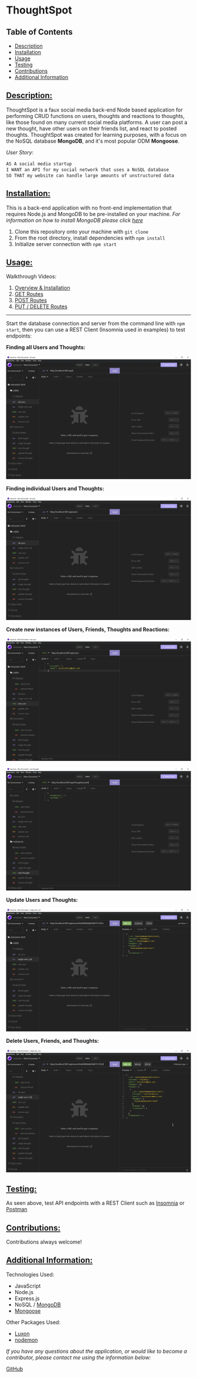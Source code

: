 # ThoughtSpot

## Table of Contents

* [Description](#description)
* [Installation](#installation)
* [Usage](#usage)
* [Testing](#testing)
* [Contributions](#contributions)
* [Additional Information](#additional-information)

## [Description:](#table-of-contents)
ThoughtSpot is a faux social media back-end Node based application for performing CRUD functions on users, thoughts and reactions to thoughts, like those found on many current social media platforms. A user can post a new thought, have other users on their friends list, and react to posted thoughts. ThoughtSpot was created for learning purposes, with a focus on the NoSQL database **MongoDB**, and it's most popular ODM **Mongoose**.

_User Story:_
```
AS A social media startup
I WANT an API for my social network that uses a NoSQL database
SO THAT my website can handle large amounts of unstructured data
```


## [Installation:](#table-of-contents)
This is a back-end application with no front-end implementation that requires Node.js and MongoDB to be pre-installed on your machine. *For information on how to install MongoDB please click [here](https://www.mongodb.com/docs/manual/installation/)*

1. Clone this repository onto your machine with `git clone`
2. From the root directory, install dependencies with `npm install`
3. Initialize server connection with `npm start`

## [Usage:](#table-of-contents)
Walkthrough Videos:
1. [Overview & Installation]()
2. [GET Routes]()
3. [POST Routes]()
4. [PUT / DELETE Routes]()

***

Start the database connection and server from the command line with `npm start`, then you can use a REST Client (Insomnia used in examples) to test endpoints:

**Finding all Users and Thoughts:**

![Demo gif of GET all routes](./assets/images/GET%20all%20-%20thoughtspot.gif)

**Finding individual Users and Thoughts:**

![Demo gif of GET single routes](./assets/images/GET%20single%20-%20thoughtspot.gif)

**Create new instances of Users, Friends, Thoughts and Reactions:**

![Demo gif of POST new user and friend routes](./assets/images/POST%20user%20friend%20-%20thoughtspot.gif)

![Demo gif of POST new thought and reaction routes](./assets/images/POST%20thought%20reaction%20-%20thoughtspot.gif)

**Update Users and Thoughts:**

![Demo gif of PUT routes](./assets/images/PUT%20routes%20-%20thoughtspot.gif)

**Delete Users, Friends, and Thoughts:**

![Demo gif of DELETE routes](./assets/images/DELETE%20routes%20-%20thoughtspot.gif)

## [Testing:](#testing)
As seen above, test API endpoints with a REST Client such as [Insomnia](https://insomnia.rest/) or [Postman](https://www.postman.com/)

## [Contributions:](#table-of-contents)
Contributions always welcome!

## [Additional Information:](#table-of-contents)
Technologies Used:
* JavaScript
* Node.js
* Express.js
* NoSQL / [MongoDB](https://www.mongodb.com/)
* [Mongoose](https://mongoosejs.com/)

Other Packages Used:
* [Luxon](https://moment.github.io/luxon/#/)
* [nodemon](https://www.npmjs.com/package/nodemon)

_If you have any questions about the application, or would like to become a contributor, please contact me using the information below:_

[GitHub](https://github.com/blindsweatyhansolo)